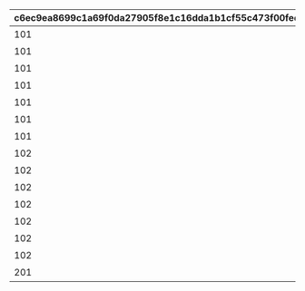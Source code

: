 |c6ec9ea8699c1a69f0da27905f8e1c16dda1b1cf55c473f00fed40ca5a2f4d36|e6519c3adccf320a0832dbd031744ccb149a43a7a69804de9efc89a1689756f6|978ea29590bed6c84c45e5d3c639de9bcee81616db22c7042b8b9738b9db7636|112767f869c3db44572a67ab235c284c4dd847daa9210f41fc685b647ed925e6|
| --- | --- | --- | --- |
|101|0|ステップ1|10101|
|101|10101|ステップ2|10102|
|101|10102|ステップ3|10103|
|101|10103|ステップ4|10104|
|101|10104|ステップ5|10105|
|101|10105|ステップ6|10106|
|101|10106|ステップ7|10107|
|102|0|ステップ1|10201|
|102|10201|ステップ2|10202|
|102|10202|ステップ3|10203|
|102|10203|ステップ4|10204|
|102|10204|ステップ5|10205|
|102|10205|ステップ6|10206|
|102|10206|ステップ7|10207|
|201|0|ステップ1|20101|